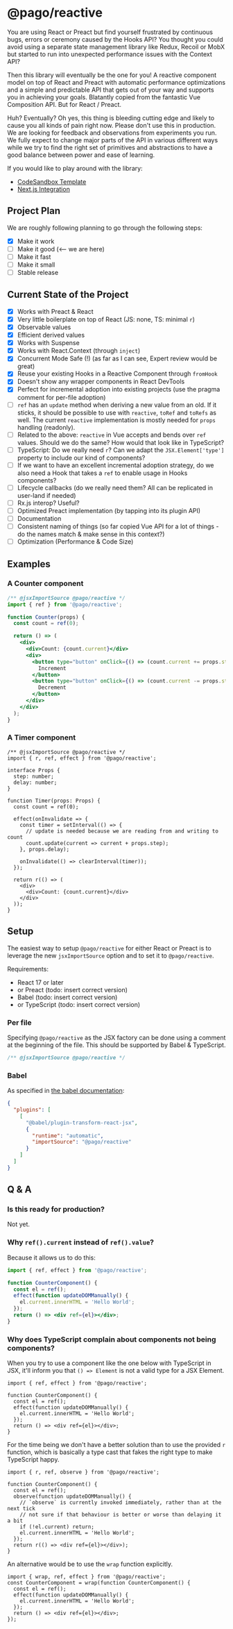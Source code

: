 # @pago/reactive

You are using React or Preact but find yourself frustrated by continuous bugs, errors or ceremony caused by
the Hooks API? You thought you could avoid using a separate state management library like Redux, Recoil or MobX
but started to run into unexpected performance issues with the Context API?

Then this library will eventually be the one for you! A reactive component model on top of React and Preact
with automatic performance optimizations and a simple and predictable API that gets out of your way and supports
you in achieving your goals. Blatantly copied from the fantastic Vue Composition API. But for React / Preact.

Huh? Eventually? Oh yes, this thing is bleeding cutting edge and likely to cause you all kinds of pain right now.
Please don't use this in production. We are looking for feedback and observations from experiments you run.
We fully expect to change major parts of the API in various different ways while we try to find the right set
of primitives and abstractions to have a good balance between power and ease of learning.

If you would like to play around with the library:

- [CodeSandbox Template](https://codesandbox.io/s/pagoreactive-playground-zx34h)
- [Next.js Integration](./examples/nextjs/)

## Project Plan

We are roughly following planning to go through the following steps:

- [x] Make it work
- [ ] Make it good (<-- we are here)
- [ ] Make it fast
- [ ] Make it small
- [ ] Stable release

## Current State of the Project

- [x] Works with Preact & React
- [x] Very little boilerplate on top of React (JS: none, TS: minimal `r`)
- [x] Observable values
- [x] Efficient derived values
- [x] Works with Suspense
- [x] Works with React.Context (through `inject`)
- [x] Concurrent Mode Safe (!) (as far as I can see, Expert review would be great)
- [x] Reuse your existing Hooks in a Reactive Component through `fromHook`
- [x] Doesn't show any wrapper components in React DevTools
- [x] Perfect for incremental adoption into existing projects (use the pragma comment for per-file adoption)
- [ ] `ref` has an `update` method when deriving a new value from an old. If it sticks, it should be possible to use with `reactive`, `toRef` and `toRefs` as well. The current `reactive` implementation is mostly needed for `props` handling (readonly).
- [ ] Related to the above: `reactive` in Vue accepts and bends over `ref` values. Should we do the same? How would that look like in TypeScript?
- [ ] TypeScript: Do we really need `r`? Can we adapt the `JSX.Element['type']` property to include our kind of components?
- [ ] If we want to have an excellent incremental adoption strategy, do we also need a Hook that takes a `ref` to enable usage in Hooks components?
- [ ] Lifecycle callbacks (do we really need them? All can be replicated in user-land if needed)
- [ ] Rx.js interop? Useful?
- [ ] Optimized Preact implementation (by tapping into its plugin API)
- [ ] Documentation
- [ ] Consistent naming of things (so far copied Vue API for a lot of things - do the names match & make sense in this context?)
- [ ] Optimization (Performance & Code Size)

## Examples

### A Counter component

```jsx
/** @jsxImportSource @pago/reactive */
import { ref } from '@pago/reactive';

function Counter(props) {
  const count = ref(0);

  return () => (
    <div>
      <div>Count: {count.current}</div>
      <div>
        <button type="button" onClick={() => (count.current += props.step)}>
          Increment
        </button>
        <button type="button" onClick={() => (count.current -= props.step)}>
          Decrement
        </button>
      </div>
    </div>
  );
}
```

### A Timer component

```tsx
/** @jsxImportSource @pago/reactive */
import { r, ref, effect } from '@pago/reactive';

interface Props {
  step: number;
  delay: number;
}

function Timer(props: Props) {
  const count = ref(0);

  effect(onInvalidate => {
    const timer = setInterval(() => {
      // update is needed because we are reading from and writing to count
      count.update(current => current + props.step);
    }, props.delay);

    onInvalidate(() => clearInterval(timer));
  });

  return r(() => (
    <div>
      <div>Count: {count.current}</div>
    </div>
  ));
}
```

## Setup

The easiest way to setup `@pago/reactive` for either React or Preact is to leverage the new `jsxImportSource` option and to set it to `@pago/reactive`.

Requirements:

- React 17 or later
- or Preact (todo: insert correct version)
- Babel (todo: insert correct version)
- or TypeScript (todo: insert correct version)

### Per file

Specifying `@pago/reactive` as the JSX factory can be done using a comment at the beginning of the file. This should be supported by Babel & TypeScript.

```js
/** @jsxImportSource @pago/reactive */
```

### Babel

As specified in [the babel documentation](https://babeljs.io/docs/en/babel-plugin-transform-react-jsx):

```json
{
  "plugins": [
    [
      "@babel/plugin-transform-react-jsx",
      {
        "runtime": "automatic",
        "importSource": "@pago/reactive"
      }
    ]
  ]
}
```

## Q & A

### Is this ready for production?

Not yet.

### Why `ref().current` instead of `ref().value`?

Because it allows us to do this:

```jsx
import { ref, effect } from '@pago/reactive';

function CounterComponent() {
  const el = ref();
  effect(function updateDOMManually() {
    el.current.innerHTML = 'Hello World';
  });
  return () => <div ref={el}></div>;
}
```

### Why does TypeScript complain about components not being components?

When you try to use a component like the one below with TypeScript in JSX, it'll inform you that
`() => Element` is not a valid type for a JSX Element.

```tsx
import { ref, effect } from '@pago/reactive';

function CounterComponent() {
  const el = ref();
  effect(function updateDOMManually() {
    el.current.innerHTML = 'Hello World';
  });
  return () => <div ref={el}></div>;
}
```

For the time being we don't have a better solution than to use the provided `r` function, which is basically
a type cast that fakes the right type to make TypeScript happy.

```tsx
import { r, ref, observe } from '@pago/reactive';

function CounterComponent() {
  const el = ref();
  observe(function updateDOMManually() {
    // `observe` is currently invoked immediately, rather than at the next tick
    // not sure if that behaviour is better or worse than delaying it a bit
    if (!el.current) return;
    el.current.innerHTML = 'Hello World';
  });
  return r(() => <div ref={el}></div>);
}
```

An alternative would be to use the `wrap` function explicitly.

```tsx
import { wrap, ref, effect } from '@pago/reactive';
const CounterComponent = wrap(function CounterComponent() {
  const el = ref();
  effect(function updateDOMManually() {
    el.current.innerHTML = 'Hello World';
  });
  return () => <div ref={el}></div>;
});
```
